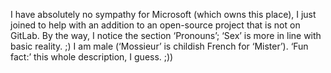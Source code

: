 I have absolutely no sympathy for Microsoft (which owns this place), I just joined to help with an addition to an open-source project that is not on GitLab.
By the way, I notice the section ‘Pronouns’; ‘Sex’ is more in line with basic reality. ;) I am male (‘Mossieur’ is childish French for ‘Mister’).
‘Fun fact:’ this whole description, I guess. ;))

<!---
Mossieur-Patate/Mossieur-Patate is a ✨ special ✨ repository because its `README.md` (this file) appears on your GitHub profile.
You can click the Preview link to take a look at your changes.
--->
